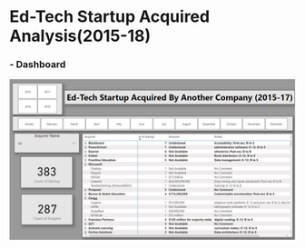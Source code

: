 # Ed-Tech Startup Acquired Analysis(2015-18)

### - Dashboard
![alt tag](https://github.com/sahilpatni95/Data-Analytics-Bootcamp/blob/main/Coursathon%20Challenges/Ed-Tech%20Startup%20Acquired%20Analysis/Ed-tech%20Analysis.JPG)
